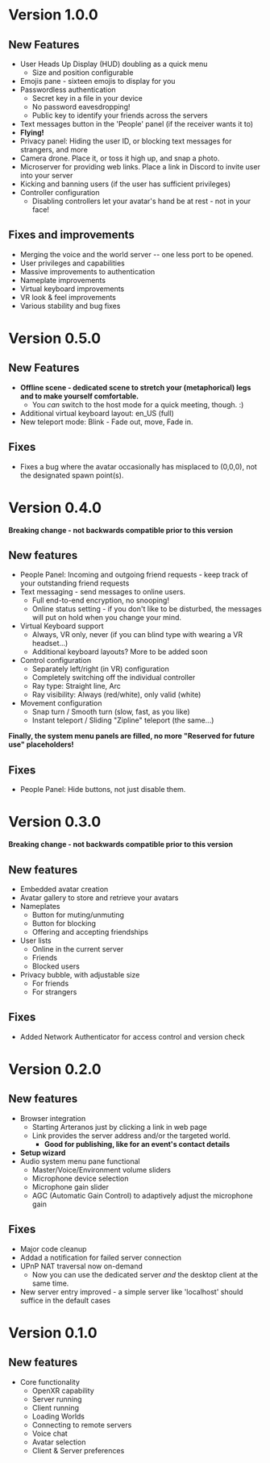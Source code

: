 # Version 1.0.0

## New Features

- User Heads Up Display (HUD) doubling as a quick menu
  - Size and position configurable 
- Emojis pane - sixteen emojis to display for you
- Passwordless authentication
  - Secret key in a file in your device
  - No password eavesdropping!
  - Public key to identify your friends across the servers
- Text messages button in the 'People' panel (if the receiver wants it to)
- **Flying!**
- Privacy panel: Hiding the user ID, or blocking text messages for strangers, and more
- Camera drone. Place it, or toss it high up, and snap a photo.
- Microserver for providing web links. Place a link in Discord to invite user into your server
- Kicking and banning users (if the user has sufficient privileges)
- Controller configuration
  - Disabling controllers let your avatar's hand be at rest - not in your face!

## Fixes and improvements

- Merging the voice and the world server -- one less port to be opened.
- User privileges and capabilities
- Massive improvements to authentication
- Nameplate improvements
- Virtual keyboard improvements
- VR look & feel improvements
- Various stability and bug fixes

# Version 0.5.0

## New Features

- **Offline scene - dedicated scene to stretch your (metaphorical) legs and to make yourself comfortable.**
  - You _can_ switch to the host mode for a quick meeting, though. :)
- Additional virtual keyboard layout: en_US (full)
- New teleport mode: Blink - Fade out, move, Fade in.

## Fixes

- Fixes a bug where the avatar occasionally has misplaced to (0,0,0), not the designated spawn point(s).

# Version 0.4.0

 **Breaking change - not backwards compatible prior to this version**

## New features

- People Panel: Incoming and outgoing friend requests - keep track of your outstanding friend requests
- Text messaging - send messages to online users.
  - Full end-to-end encryption, no snooping!
  - Online status setting - if you don't like to be disturbed, the messages will put on hold when you change your mind.
- Virtual Keyboard support
  - Always, VR only, never (if you can blind type with wearing a VR headset...)
  - Additional keyboard layouts? More to be added soon
- Control configuration
  - Separately left/right (in VR) configuration
  - Completely switching off the individual controller
  - Ray type: Straight line, Arc
  - Ray visibility: Always (red/white), only valid (white)
- Movement configuration
  - Snap turn / Smooth turn (slow, fast, as you like)
  - Instant teleport / Sliding "Zipline" teleport (the same...)

**Finally, the system menu panels are filled, no more "Reserved for future use"  placeholders!**

## Fixes

- People Panel: Hide buttons, not just disable them.

# Version 0.3.0

 **Breaking change - not backwards compatible prior to this version**

## New features

- Embedded avatar creation
- Avatar gallery to store and retrieve your avatars
- Nameplates
  - Button for muting/unmuting
  - Button for blocking
  - Offering and accepting friendships
- User lists
  - Online in the current server
  - Friends
  - Blocked users
- Privacy bubble, with adjustable size
  - For friends
  - For strangers
  
## Fixes

- Added Network Authenticator for access control and version check


# Version 0.2.0

## New features

- Browser integration
  - Starting Arteranos just by clicking a link in web page
  - Link provides the server address and/or the targeted world.
    - **Good for publishing, like for an event's contact details**
- **Setup wizard**
- Audio system menu pane functional
  - Master/Voice/Environment volume sliders
  - Microphone device selection
  - Microphone gain slider
  - AGC (Automatic Gain Control) to adaptively adjust the microphone gain

## Fixes

- Major code cleanup
- Addad a notification for failed server connection
- UPnP NAT traversal now on-demand
  - Now you can use the dedicated server _and_ the desktop client at the same time.
- New server entry improved - a simple server like 'localhost' should suffice in the default cases

# Version 0.1.0

## New features

- Core functionality
  - OpenXR capability
  - Server running
  - Client running
  - Loading Worlds
  - Connecting to remote servers
  - Voice chat
  - Avatar selection
  - Client & Server preferences
  